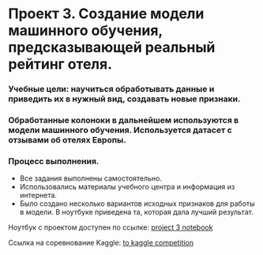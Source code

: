 # Проект 3. Создание модели машинного обучения, предсказывающей реальный рейтинг отеля.

### Учебные цели: научиться обработывать данные и приведить их в нужный вид, создавать новые признаки. 
### Обработанные колоноки в дальнейшем используются в модели машинного обучения. Используется датасет с отзывами об отелях Европы.


### Процесс выполнения.
- Все задания выполнены самостоятельно.
- Использовались материалы учебного центра и информация из интернета.
- Было создано несколько вариантов исходных признаков для работы в модели. В ноутбуке приведена та, которая дала лучший результат.


<p>
  Ноутбук с проектом доступен по ссылке:
  <a href="https://github.com/antskos/project3/blob/master/project3_for_github/project3.ipynb">project 3 notebook</a>
</p>

<p>
  Ссылка на соревнование Kaggle:
  <a href="https://www.kaggle.com/competitions/sf-booking">to kaggle competition</a>
</p>

